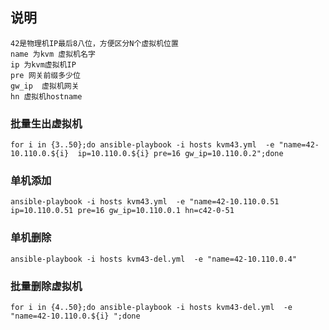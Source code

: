 ## 说明
```
42是物理机IP最后8八位，方便区分N个虚拟机位置
name 为kvm 虚拟机名字
ip 为kvm虚拟机IP
pre 网关前缀多少位
gw_ip  虚拟机网关
hn 虚拟机hostname
```

### 批量生出虚拟机
```
for i in {3..50};do ansible-playbook -i hosts kvm43.yml  -e "name=42-10.110.0.${i}  ip=10.110.0.${i} pre=16 gw_ip=10.110.0.2";done
```
### 单机添加
```
ansible-playbook -i hosts kvm43.yml  -e "name=42-10.110.0.51  ip=10.110.0.51 pre=16 gw_ip=10.110.0.1 hn=c42-0-51
```

### 单机删除
```
ansible-playbook -i hosts kvm43-del.yml  -e "name=42-10.110.0.4"
```
### 批量删除虚拟机
```
for i in {4..50};do ansible-playbook -i hosts kvm43-del.yml  -e "name=42-10.110.0.${i} ";done
```

